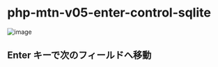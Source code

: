 # php-mtn-v05-enter-control-sqlite

![image](https://github.com/winofsql/php-mtn-v05-enter-control-sqlite/assets/1501327/82ed25f0-5de8-44e5-bb41-b9f6e00420b3)

## Enter キーで次のフィールドへ移動
